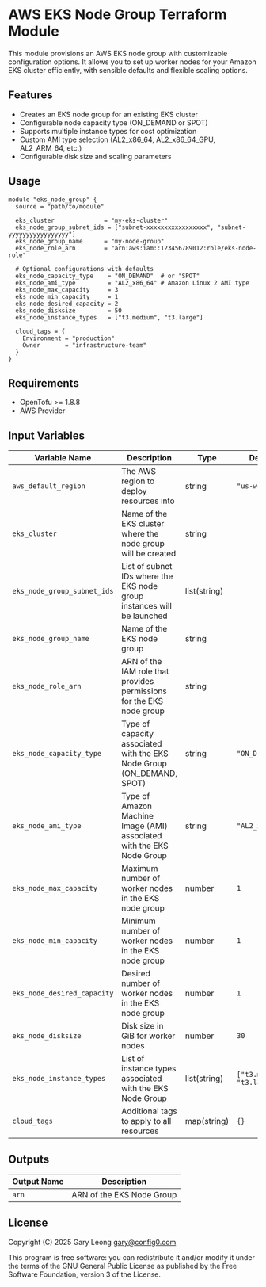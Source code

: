 # AWS EKS Node Group Terraform Module

This module provisions an AWS EKS node group with customizable configuration options. It allows you to set up worker nodes for your Amazon EKS cluster efficiently, with sensible defaults and flexible scaling options.

## Features

- Creates an EKS node group for an existing EKS cluster
- Configurable node capacity type (ON_DEMAND or SPOT)
- Supports multiple instance types for cost optimization
- Custom AMI type selection (AL2_x86_64, AL2_x86_64_GPU, AL2_ARM_64, etc.)
- Configurable disk size and scaling parameters

## Usage

```hcl
module "eks_node_group" {
  source = "path/to/module"

  eks_cluster              = "my-eks-cluster"
  eks_node_group_subnet_ids = ["subnet-xxxxxxxxxxxxxxxxx", "subnet-yyyyyyyyyyyyyyyyy"]
  eks_node_group_name      = "my-node-group"
  eks_node_role_arn        = "arn:aws:iam::123456789012:role/eks-node-role"
  
  # Optional configurations with defaults
  eks_node_capacity_type    = "ON_DEMAND"  # or "SPOT"
  eks_node_ami_type         = "AL2_x86_64" # Amazon Linux 2 AMI type
  eks_node_max_capacity     = 3
  eks_node_min_capacity     = 1
  eks_node_desired_capacity = 2
  eks_node_disksize         = 50
  eks_node_instance_types   = ["t3.medium", "t3.large"]
  
  cloud_tags = {
    Environment = "production"
    Owner       = "infrastructure-team"
  }
}
```

## Requirements

- OpenTofu >= 1.8.8
- AWS Provider

## Input Variables

| Variable Name | Description | Type | Default | Required |
|---------------|-------------|------|---------|----------|
| `aws_default_region` | The AWS region to deploy resources into | string | `"us-west-1"` | no |
| `eks_cluster` | Name of the EKS cluster where the node group will be created | string | | yes |
| `eks_node_group_subnet_ids` | List of subnet IDs where the EKS node group instances will be launched | list(string) | | yes |
| `eks_node_group_name` | Name of the EKS node group | string | | yes |
| `eks_node_role_arn` | ARN of the IAM role that provides permissions for the EKS node group | string | | yes |
| `eks_node_capacity_type` | Type of capacity associated with the EKS Node Group (ON_DEMAND, SPOT) | string | `"ON_DEMAND"` | no |
| `eks_node_ami_type` | Type of Amazon Machine Image (AMI) associated with the EKS Node Group | string | `"AL2_x86_64"` | no |
| `eks_node_max_capacity` | Maximum number of worker nodes in the EKS node group | number | `1` | no |
| `eks_node_min_capacity` | Minimum number of worker nodes in the EKS node group | number | `1` | no |
| `eks_node_desired_capacity` | Desired number of worker nodes in the EKS node group | number | `1` | no |
| `eks_node_disksize` | Disk size in GiB for worker nodes | number | `30` | no |
| `eks_node_instance_types` | List of instance types associated with the EKS Node Group | list(string) | `["t3.medium", "t3.large"]` | no |
| `cloud_tags` | Additional tags to apply to all resources | map(string) | `{}` | no |

## Outputs

| Output Name | Description |
|-------------|-------------|
| `arn` | ARN of the EKS Node Group |

## License

Copyright (C) 2025 Gary Leong <gary@config0.com>

This program is free software: you can redistribute it and/or modify
it under the terms of the GNU General Public License as published by
the Free Software Foundation, version 3 of the License.